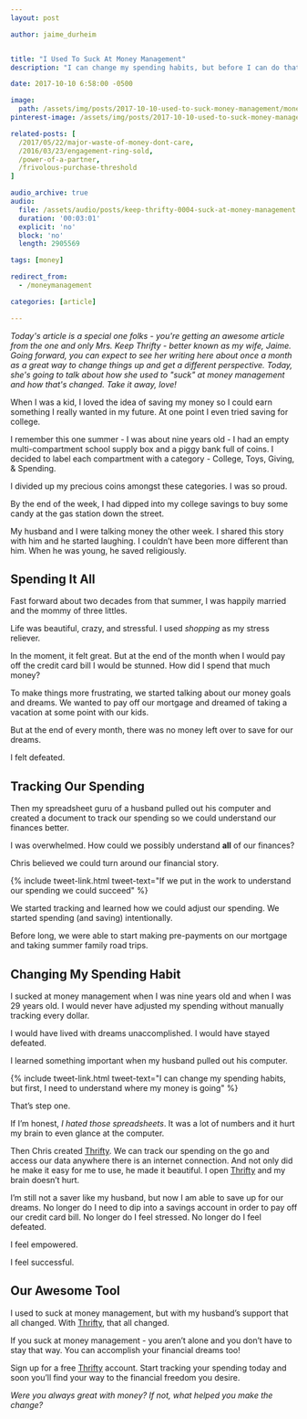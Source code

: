 ```yaml
---
layout: post

author: jaime_durheim


title: "I Used To Suck At Money Management"
description: "I can change my spending habits, but before I can do that, I need to understand where my money is going."

date: 2017-10-10 6:58:00 -0500

image:
  path: /assets/img/posts/2017-10-10-used-to-suck-money-management/money-management.jpg
pinterest-image: /assets/img/posts/2017-10-10-used-to-suck-money-management/used-to-suck-money-management

related-posts: [
  /2017/05/22/major-waste-of-money-dont-care,
  /2016/03/23/engagement-ring-sold,
  /power-of-a-partner,
  /frivolous-purchase-threshold
]

audio_archive: true
audio:
  file: /assets/audio/posts/keep-thrifty-0004-suck-at-money-management.mp3
  duration: '00:03:01'
  explicit: 'no'
  block: 'no'
  length: 2905569

tags: [money]

redirect_from:
  - /moneymanagement

categories: [article]

---
```


_Today's article is a special one folks - you're getting an awesome article from the one and only Mrs. Keep Thrifty - better known as my wife, Jaime. Going forward, you can expect to see her writing here about once a month as a great way to change things up and get a different perspective. Today, she's going to talk about how she used to "suck" at money management and how that's changed. Take it away, love!_

When I was a kid, I loved the idea of saving my money so I could earn something I really wanted in my future. At one point I even tried saving for college.

I remember this one summer - I was about nine years old - I had an empty multi-compartment school supply box and a piggy bank full of coins. I decided to label each compartment with a category - College, Toys, Giving, & Spending.

I divided up my precious coins amongst these categories. I was so proud.

By the end of the week, I had dipped into my college savings to buy some candy at the gas station down the street.

My husband and I were talking money the other week. I shared this story with him and he started laughing. I couldn’t have been more different than him. When he was young, he saved religiously.

## Spending It All

Fast forward about two decades from that summer, I was happily married and the mommy of three littles.

Life was beautiful, crazy, and stressful. I used _shopping_ as my stress reliever.

In the moment, it felt great. But at the end of the month when I would pay off the credit card bill I would be stunned. How did I spend that much money?

To make things more frustrating, we started talking about our money goals and dreams. We wanted to pay off our mortgage and dreamed of taking a vacation at some point with our kids.

But at the end of every month, there was no money left over to save for our dreams.

I felt defeated.

## Tracking Our Spending

Then my spreadsheet guru of a husband pulled out his computer and created a document to track our spending so we could understand our finances better.

I was overwhelmed. How could we possibly understand __all__ of our finances?

Chris believed we could turn around our financial story.

{% include tweet-link.html tweet-text="If we put in the work to understand our spending we could succeed" %}

We started tracking and learned how we could adjust our spending. We started spending (and saving) intentionally.

Before long, we were able to start making pre-payments on our mortgage and taking summer family road trips.

## Changing My Spending Habit

I sucked at money management when I was nine years old and when I was 29 years old. I would never have adjusted my spending without manually tracking every dollar.

I would have lived with dreams unaccomplished. I would have stayed defeated.

I learned something important when my husband pulled out his computer.

{% include tweet-link.html tweet-text="I can change my spending habits, but first, I need to understand where my money is going" %}

That’s step one.

If I’m honest, _I hated those spreadsheets_. It was a lot of numbers and it hurt my brain to even glance at the computer.

Then Chris created [Thrifty](https://thrifty.keepthrifty.com). We can track our spending on the go and access our data anywhere there is an internet connection. And not only did he make it easy for me to use, he made it beautiful. I open [Thrifty](https://thrifty.keepthrifty.com) and my brain doesn’t hurt.

I’m still not a saver like my husband, but now I am able to save up for our dreams. No longer do I need to dip into a savings account in order to pay off our credit card bill. No longer do I feel stressed. No longer do I feel defeated.

I feel empowered.

I feel successful.

## Our Awesome Tool

I used to suck at money management, but with my husband’s support that all changed. With [Thrifty](https://thrifty.keepthrifty.com), that all changed.

If you suck at money management - you aren’t alone and you don’t have to stay that way. You can accomplish your financial dreams too!

Sign up for a free [Thrifty](https://thrifty.keepthrifty.com) account. Start tracking your spending today and soon you’ll find your way to the financial freedom you desire.

_Were you always great with money? If not, what helped you make the change?_
